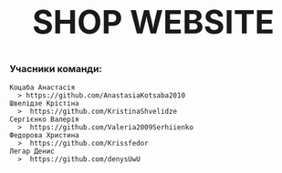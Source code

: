# **<h1 align="center">SHOP WEBSITE</h1>**

### Учасники команди: 
```
Коцаба Анастасія
  > https://github.com/AnastasiaKotsaba2010
Швелідзе Крістіна
  >  https://github.com/KristinaShvelidze
Сергієнко Валерія
  >  https://github.com/Valeria2009Serhiienko
Федорова Христина
  >  https://github.com/Krissfedor
Легар Денис
  >  https://github.com/denysUwU

```
